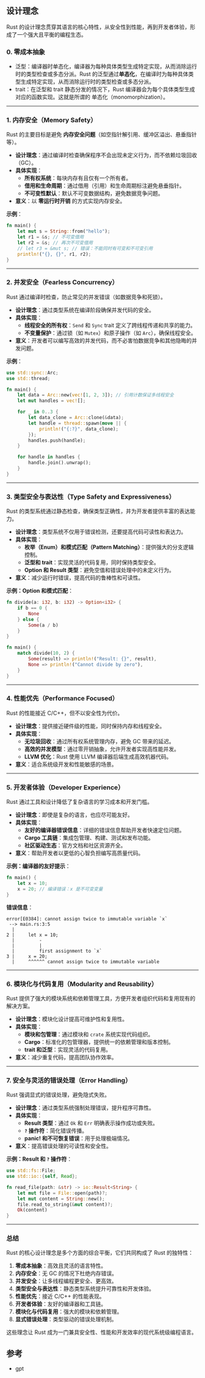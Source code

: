 ## 设计理念

Rust 的设计理念贯穿其语言的核心特性，从安全性到性能，再到开发者体验，形成了一个强大且平衡的编程生态。

### 0. **零成本抽象**
* 泛型：编译器时单态化，编译器为每种具体类型生成特定实现，从而消除运行时的类型检查或多态分派。Rust 的泛型通过**单态化**，在编译时为每种具体类型生成特定实现，从而消除运行时的类型检查或多态分派。
* trait：在泛型和 trait 静态分发的情况下，Rust 编译器会为每个具体类型生成对应的函数实现。这就是所谓的 单态化（monomorphization）。

---

### 1. **内存安全（Memory Safety）**
Rust 的主要目标是避免 **内存安全问题**（如空指针解引用、缓冲区溢出、悬垂指针等）。  
- **设计理念**：通过编译时检查确保程序不会出现未定义行为，而不依赖垃圾回收（GC）。
- **具体实现**：
  - **所有权系统**：每块内存有且仅有一个所有者。
  - **借用和生命周期**：通过借用（引用）和生命周期标注避免悬垂指针。
  - **不可变性默认**：默认不可变数据结构，避免数据竞争问题。
- **意义**：以 **零运行时开销** 的方式实现内存安全。

**示例**：
```rust
fn main() {
    let mut s = String::from("hello");
    let r1 = &s; // 不可变借用
    let r2 = &s; // 再次不可变借用
    // let r3 = &mut s; // 错误：不能同时有可变和不可变引用
    println!("{}, {}", r1, r2);
}
```

---

### 2. **并发安全（Fearless Concurrency）**
Rust 通过编译时检查，防止常见的并发错误（如数据竞争和死锁）。
- **设计理念**：通过类型系统在编译阶段确保并发代码的安全。
- **具体实现**：
  - **线程安全的所有权**：`Send` 和 `Sync` trait 定义了跨线程传递和共享的能力。
  - **不变量保护**：通过锁（如 `Mutex`）和原子操作（如 `Arc`），确保线程安全。
- **意义**：开发者可以编写高效的并发代码，而不必害怕数据竞争和其他隐晦的并发问题。

**示例**：
```rust
use std::sync::Arc;
use std::thread;

fn main() {
    let data = Arc::new(vec![1, 2, 3]); // 引用计数保证多线程安全
    let mut handles = vec![];

    for _ in 0..3 {
        let data_clone = Arc::clone(&data);
        let handle = thread::spawn(move || {
            println!("{:?}", data_clone);
        });
        handles.push(handle);
    }

    for handle in handles {
        handle.join().unwrap();
    }
}
```

---

### 3. **类型安全与表达性（Type Safety and Expressiveness）**
Rust 的类型系统通过静态检查，确保类型正确性，并为开发者提供丰富的表达能力。
- **设计理念**：类型系统不仅用于错误检测，还要提高代码可读性和表达力。
- **具体实现**：
  - **枚举（Enum）和模式匹配（Pattern Matching）**：提供强大的分支逻辑控制。
  - **泛型和 trait**：实现灵活的代码复用，同时保持类型安全。
  - **Option 和 Result 类型**：避免空值和错误处理中的未定义行为。
- **意义**：减少运行时错误，提高代码的鲁棒性和可读性。

**示例：Option 和模式匹配**：
```rust
fn divide(a: i32, b: i32) -> Option<i32> {
    if b == 0 {
        None
    } else {
        Some(a / b)
    }
}

fn main() {
    match divide(10, 2) {
        Some(result) => println!("Result: {}", result),
        None => println!("Cannot divide by zero"),
    }
}
```

---

### 4. **性能优先（Performance Focused）**
Rust 的性能接近 C/C++，但不以安全性为代价。
- **设计理念**：提供接近硬件级的性能，同时保持内存和线程安全。
- **具体实现**：
  - **无垃圾回收**：通过所有权系统管理内存，避免 GC 带来的延迟。
  - **高效的并发模型**：通过零开销抽象，允许开发者实现高性能并发。
  - **LLVM 优化**：Rust 使用 LLVM 编译器后端生成高效机器代码。
- **意义**：适合系统级开发和性能敏感的场景。

---

### 5. **开发者体验（Developer Experience）**
Rust 通过工具和设计降低了复杂语言的学习成本和开发门槛。
- **设计理念**：即使是复杂的语言，也应尽可能友好。
- **具体实现**：
  - **友好的编译器错误信息**：详细的错误信息帮助开发者快速定位问题。
  - **Cargo 工具链**：集成包管理、构建、测试和发布功能。
  - **社区驱动生态**：官方文档和社区资源齐全。
- **意义**：帮助开发者以更低的心智负担编写高质量代码。

**示例：编译器的友好提示**：
```rust
fn main() {
    let x = 10;
    x = 20; // 编译错误：x 是不可变变量
}
```
**错误信息**：
```
error[E0384]: cannot assign twice to immutable variable `x`
 --> main.rs:3:5
  |
2 |     let x = 10;
  |         -
  |         |
  |         first assignment to `x`
3 |     x = 20;
  |     ^^^^^^ cannot assign twice to immutable variable
```

---

### 6. **模块化与代码复用（Modularity and Reusability）**
Rust 提供了强大的模块系统和依赖管理工具，方便开发者组织代码和复用现有的解决方案。
- **设计理念**：模块化设计提高可维护性和复用性。
- **具体实现**：
  - **模块和包管理**：通过模块和 `crate` 系统实现代码组织。
  - **Cargo**：标准化的包管理器，提供统一的依赖管理和版本控制。
  - **trait 和泛型**：实现灵活的代码复用。
- **意义**：减少重复代码，提高团队协作效率。

---

### 7. **安全与灵活的错误处理（Error Handling）**
Rust 强调显式的错误处理，避免隐式失败。
- **设计理念**：通过类型系统强制处理错误，提升程序可靠性。
- **具体实现**：
  - **Result 类型**：通过 `Ok` 和 `Err` 明确表示操作成功或失败。
  - **`?` 操作符**：简化错误传播。
  - **panic! 和不可恢复错误**：用于处理极端情况。
- **意义**：提高错误处理的可读性和安全性。

**示例：Result 和 `?` 操作符**：
```rust
use std::fs::File;
use std::io::{self, Read};

fn read_file(path: &str) -> io::Result<String> {
    let mut file = File::open(path)?;
    let mut content = String::new();
    file.read_to_string(&mut content)?;
    Ok(content)
}
```

---

### 总结
Rust 的核心设计理念是多个方面的综合平衡，它们共同构成了 Rust 的独特性：
1. **零成本抽象**：高效且灵活的语言特性。
2. **内存安全**：无 GC 的情况下杜绝内存错误。
3. **并发安全**：让多线程编程更安全、更高效。
4. **类型安全与表达性**：静态类型系统提升可靠性和开发体验。
5. **性能优先**：接近 C/C++ 的性能表现。
6. **开发者体验**：友好的编译器和工具链。
7. **模块化与代码复用**：强大的模块和依赖管理。
8. **显式错误处理**：类型驱动的错误处理机制。

这些理念让 Rust 成为一门兼具安全性、性能和开发效率的现代系统级编程语言。

## 参考
- gpt